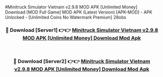 #Minitruck Simulator Vietnam v2.9.8 MOD APK [Unlimited Money] Download [MOD Full Game] MOD APK (Latest Version) [APK-MOD] - APK Unlocked - [Unlimited Coins No Watermark Premium] 28obs



<div align="center">

<h3>🔴 Download [Server1] 👉👉 <a href="https://momento.my/?title=Minitruck_Simulator_Vietnam_v2.9.8_MOD_APK_[Unlimited_Money]_Download">Minitruck Simulator Vietnam v2.9.8 MOD APK [Unlimited Money] Download Mod Apk</a></h3><br>

<h3>🔴 Download [Server2] 👉👉 <a href="https://momento.my/?title=Minitruck_Simulator_Vietnam_v2.9.8_MOD_APK_[Unlimited_Money]_Download">Minitruck Simulator Vietnam v2.9.8 MOD APK [Unlimited Money] Download Mod Apk</a></h3>
</div>
